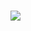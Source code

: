 <br/>

<img src="/Users/tonisignes/Desktop/Drive UMH/1. PROJECTS/Web ARSENCIA/ARSENCIA-Project/title.jpg" style="zoom:100%;" /><br/>